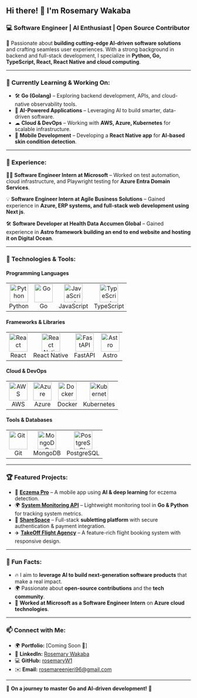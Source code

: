 ## Hi there! 👋 I'm Rosemary Wakaba  

### 💻 Software Engineer | AI Enthusiast | Open Source Contributor  

🚀 Passionate about **building cutting-edge AI-driven software solutions** and crafting seamless user experiences. With a strong background in backend and full-stack development, I specialize in **Python, Go, TypeScript, React, React Native and cloud computing**.  

---

### 🌱 Currently Learning & Working On:
- 🛠 **Go (Golang)** – Exploring backend development, APIs, and cloud-native observability tools.  
- 🤖 **AI-Powered Applications** – Leveraging AI to build smarter, data-driven software.  
- ☁ **Cloud & DevOps** – Working with **AWS, Azure, Kubernetes** for scalable infrastructure.  
- 📱 **Mobile Development** – Developing a **React Native app** for **AI-based skin condition detection**.  

---

### 🔭 Experience:
👩‍💻 **Software Engineer Intern at Microsoft** – Worked on test automation, cloud infrastructure, and Playwright testing for **Azure Entra Domain Services**.  

💡 **Software Engineer Intern at Agile Business Solutions** – Gained experience in **Azure, ERP systems, and full-stack web development using Next js**. 

🛠 **Software Developer at Health Data Accumen Global** – Gained experience in **Astro framework building an end to end website and hosting it on Digital Ocean**. 

---

### 🚀 Technologies & Tools:

#### **Programming Languages**  
<table>
  <tr>
    <td align="center">
      <img src="https://cdn.jsdelivr.net/gh/devicons/devicon/icons/python/python-original.svg" height="50" alt="Python"/>
      <br>Python
    </td>
    <td align="center">
      <img src="https://cdn.jsdelivr.net/gh/devicons/devicon/icons/go/go-original.svg" height="50" alt="Go"/>
      <br>Go
    </td>
    <td align="center">
      <img src="https://cdn.jsdelivr.net/gh/devicons/devicon/icons/javascript/javascript-original.svg" height="50" alt="JavaScript"/>
      <br>JavaScript
    </td>
    <td align="center">
      <img src="https://cdn.jsdelivr.net/gh/devicons/devicon/icons/typescript/typescript-original.svg" height="50" alt="TypeScript"/>
      <br>TypeScript
    </td>
  </tr>
</table>

#### **Frameworks & Libraries**  
<table>
  <tr>
    <td align="center">
      <img src="https://cdn.jsdelivr.net/gh/devicons/devicon/icons/react/react-original.svg" height="50" alt="React"/>
      <br>React
    </td>
    <td align="center">
      <img src="https://cdn.jsdelivr.net/gh/devicons/devicon/icons/react/react-original.svg" height="50" alt="React Native"/>
      <br>React Native
    </td>
    <td align="center">
      <img src="https://raw.githubusercontent.com/fastapi-design/brand/main/logo/png/fastapi-logo-500x500.png" height="50" alt="FastAPI"/>
      <br>FastAPI
    </td>
    <td align="center">
      <img src="https://github.com/withastro/astro/blob/main/assets/social/banner-dark.png?raw=true" height="50" alt="Astro"/>
      <br>Astro
    </td>
  </tr>
</table>

#### **Cloud & DevOps**  
<table>
  <tr>
    <td align="center">
      <img src="https://upload.wikimedia.org/wikipedia/commons/9/93/Amazon_Web_Services_Logo.svg" height="50" alt="AWS"/>
      <br>AWS
    </td>
    <td align="center">
      <img src="https://cdn.jsdelivr.net/gh/devicons/devicon/icons/azure/azure-original.svg" height="50" alt="Azure"/>
      <br>Azure
    </td>
    <td align="center">
      <img src="https://cdn.jsdelivr.net/gh/devicons/devicon/icons/docker/docker-original.svg" height="50" alt="Docker"/>
      <br>Docker
    </td>
    <td align="center">
      <img src="https://cdn.jsdelivr.net/gh/devicons/devicon/icons/kubernetes/kubernetes-plain.svg" height="50" alt="Kubernetes"/>
      <br>Kubernetes
    </td>
  </tr>
</table>

#### **Tools & Databases**  
<table>
  <tr>
    <td align="center">
      <img src="https://cdn.jsdelivr.net/gh/devicons/devicon/icons/git/git-original.svg" height="50" alt="Git"/>
      <br>Git
    </td>
    <td align="center">
      <img src="https://cdn.jsdelivr.net/gh/devicons/devicon/icons/mongodb/mongodb-original.svg" height="50" alt="MongoDB"/>
      <br>MongoDB
    </td>
    <td align="center">
      <img src="https://cdn.jsdelivr.net/gh/devicons/devicon/icons/postgresql/postgresql-original.svg" height="50" alt="PostgreSQL"/>
      <br>PostgreSQL
    </td>
  </tr>
</table>

---

### 🏆 Featured Projects:
- 🏥 **[Eczema Pro](https://github.com/rosemaryW1/EczemaPro)** – A mobile app using **AI & deep learning** for eczema detection.  
- 🌍 **[System Monitoring API](https://github.com/rosemaryW1/MonitoringAPI)** – Lightweight monitoring tool in **Go & Python** for tracking system metrics.  
- 🏡 **[ShareSpace](https://github.com/rosemaryW1/sharespace)** – Full-stack **subletting platform** with secure authentication & payment integration.  
- ✈️ **[TakeOff Flight Agency](https://github.com/rosemaryW1/TakeOff)** – A feature-rich flight booking system with responsive design.  

---

### 🎯 Fun Facts:
- 🔥 I aim to **leverage AI to build next-generation software products** that make a real impact.  
- 🌍 Passionate about **open-source contributions** and the **tech community**.  
- 🏢 **Worked at Microsoft as a Software Engineer Intern** on **Azure cloud technologies**.  

---

### 📫 Connect with Me:
- 🌍 **Portfolio:** [Coming Soon 🚀]  
- 🏢 **LinkedIn:** [Rosemary Wakaba](https://www.linkedin.com/in/rosemary-njeri-b52a38200/)  
- 💻 **GitHub:** [rosemaryW1](https://github.com/rosemaryW1)  
- ✉️ **Email:** rosemareenjeri96@gmail.com  

---

🚀 **On a journey to master Go and AI-driven development!** 🎯  
